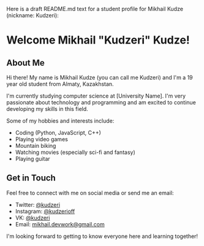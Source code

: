 Here is a draft README.md text for a student profile for Mikhail Kudze (nickname: Kudzeri):

# Welcome Mikhail "Kudzeri" Kudze!

## About Me

Hi there! My name is Mikhail Kudze (you can call me Kudzeri) and I'm a 19 year old student from Almaty, Kazakhstan. 

I'm currently studying computer science at [University Name]. I'm very passionate about technology and programming and am excited to continue developing my skills in this field.

Some of my hobbies and interests include:

- Coding (Python, JavaScript, C++)
- Playing video games 
- Mountain biking
- Watching movies (especially sci-fi and fantasy)
- Playing guitar

## Get in Touch

Feel free to connect with me on social media or send me an email:

- Twitter: [@kudzeri](https://twitter.com/kudzeri)
- Instagram: [@kudzerioff](https://instagram.com/kudzerioff)
- VK: [@kudzeri](https://vk.com/kudzeri)  
- Email: mikhail.devwork@gmail.com

I'm looking forward to getting to know everyone here and learning together!

